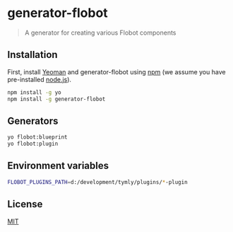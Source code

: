 # generator-flobot 
> A generator for creating various Flobot components

## Installation

First, install [Yeoman](http://yeoman.io) and generator-flobot using [npm](https://www.npmjs.com/) (we assume you have pre-installed [node.js](https://nodejs.org/)).

```bash
npm install -g yo
npm install -g generator-flobot
```

## Generators

```bash
yo flobot:blueprint
yo flobot:plugin
```


## Environment variables

``` bash
FLOBOT_PLUGINS_PATH=d:/development/tymly/plugins/*-plugin
````

## License

[MIT](https://github.com/wmfs/generator-flobot/blob/master/LICENSE)